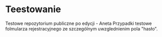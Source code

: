 # Teestowanie
Testowe repozytorium publiczne po edycji - Aneta
Przypadki testowe folmularza rejestracyjnego ze szczególnym uwzglednienim pola "hasło".
